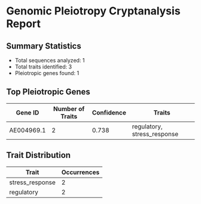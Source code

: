 # Genomic Pleiotropy Cryptanalysis Report

## Summary Statistics

- Total sequences analyzed: 1
- Total traits identified: 3
- Pleiotropic genes found: 1

## Top Pleiotropic Genes

| Gene ID | Number of Traits | Confidence | Traits |
|---------|------------------|------------|--------|
| AE004969.1 | 2 | 0.738 | regulatory, stress_response |

## Trait Distribution

| Trait | Occurrences |
|-------|-------------|
| stress_response | 2 |
| regulatory | 2 |
